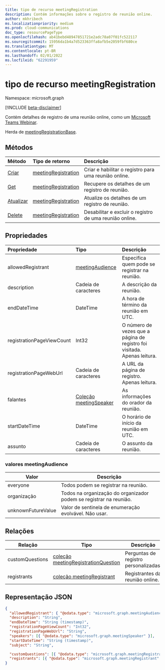 ```yaml
---
title: tipo de recurso meetingRegistration
description: Contém informações sobre o registro de reunião online.
author: mkhribech
ms.localizationpriority: medium
ms.prod: cloud-communications
doc_type: resourcePageType
ms.openlocfilehash: ab41bebd48947851721e2adc78a07f01fc522117
ms.sourcegitcommit: 15956da1b4a7d523363ffa8afb5e2059fbf680ce
ms.translationtype: MT
ms.contentlocale: pt-BR
ms.lasthandoff: 02/01/2022
ms.locfileid: "62291959"
---
```

# <a name="meetingregistration-resource-type"></a>tipo de recurso meetingRegistration

Namespace: microsoft.graph

[!INCLUDE [beta-disclaimer](../../includes/beta-disclaimer.md)]

Contém detalhes de registro de uma reunião online, como um [Microsoft Teams Webinar](https://support.microsoft.com/office/get-started-with-teams-webinars-42f3f874-22dc-4289-b53f-bbc1a69013e3). 

Herda de [meetingRegistrationBase](meetingregistrationbase.md).

## <a name="methods"></a>Métodos

| Método | Tipo de retorno | Descrição |
| :----- | :---------- | :---------- |
|[Criar](../api/meetingregistration-post.md) | [meetingRegistration](meetingregistration.md) | Criar e habilitar o registro para uma reunião online. |
|[Get](../api/meetingregistration-get.md) | [meetingRegistration](meetingregistration.md) | Recupere os detalhes de um registro de reunião. |
|[Atualizar](../api/meetingregistration-update.md) | [meetingRegistration](meetingregistration.md) | Atualize os detalhes de um registro de reunião. |
|[Delete](../api/meetingregistration-delete.md) | [meetingRegistration](meetingregistration.md) | Desabilitar e excluir o registro de uma reunião online. |

## <a name="properties"></a>Propriedades

| Propriedade | Tipo | Descrição |
| :------- | :--- | :---------- |
| allowedRegistrant | [meetingAudience](#meetingaudience-values) | Especifica quem pode se registrar na reunião. |
| description | Cadeia de caracteres | A descrição da reunião. |
| endDateTime | DateTime | A hora de término da reunião em UTC. |
| registrationPageViewCount | Int32 | O número de vezes que a página de registro foi visitada. Apenas leitura. |
| registrationPageWebUrl | Cadeia de caracteres | A URL da página de registro. Apenas leitura. |
| falantes | [Coleção meetingSpeaker](meetingSpeaker.md) | As informações do orador da reunião. |
| startDateTime | DateTime | O horário de início da reunião em UTC. |
| assunto | Cadeia de caracteres | O assunto da reunião. |

### <a name="meetingaudience-values"></a>valores meetingAudience

| Valor              | Descrição |
| ------------------ | ----------- |
| everyone           | Todos podem se registrar na reunião. |
| organização       | Todos na organização do organizador podem se registrar na reunião. |
| unknownFutureValue | Valor de sentinela de enumeração evolvável. Não usar. |

## <a name="relationships"></a>Relações

| Relação | Tipo | Descrição |
| ------------ | ---- | ----------- |
| customQuestions | [coleção meetingRegistrationQuestion](meetingRegistrationQuestion.md)| Perguntas de registro personalizadas. |
| registrants | [coleção meetingRegistrant](meetingRegistrant.md) | Registrantes da reunião online. |

## <a name="json-representation"></a>Representação JSON

<!-- {
  "blockType": "resource",
  "@odata.type": "microsoft.graph.meetingRegistration"
}-->

```json
{
  "allowedRegistrant": { "@odata.type": "microsoft.graph.meetingAudience" },
  "description": "String",
  "endDateTime": "String (timestamp)",
  "registrationPageViewCount": "Int32",
  "registrationPageWebUrl": "String",
  "speakers": [{ "@odata.type": "microsoft.graph.meetingSpeaker" }],
  "startDateTime": "String (timestamp)",
  "subject": "String",

  "customQuestions": [{ "@odata.type": "microsoft.graph.meetingRegistrationQuestion" }],
  "registrants": [{ "@odata.type": "microsoft.graph.meetingRegistrant" }]
}
```
